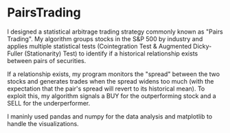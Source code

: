 # PairsTrading

I designed a statistical arbitrage trading strategy commonly known as "Pairs Trading". My algorithm groups stocks in the S&P 500 by industry and applies multiple statistical tests (Cointegration Test & Augmented Dicky-Fuller (Stationarity) Test) to identify if a historical relationship exists between pairs of securities.

If a relationship exists, my program monitors the "spread" between the two stocks and generates trades when the spread widens too much (with the expectation that the pair's spread will revert to its historical mean). To exploit this, my algorithm signals a BUY for the outperforming stock and a SELL for the underperformer.


I maninly used pandas and numpy for the data analysis and matplotlib to handle the visualizations.
